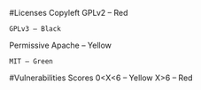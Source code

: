 #Licenses
 Copyleft 
 	GPLv2 – Red 
 	
 	GPLv3 – Black
Permissive
	Apache – Yellow
	
	MIT – Green 

#Vulnerabilities 
 Scores
    	0<X<6 – Yellow
	X>6 – Red 
